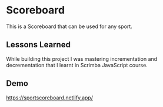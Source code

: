 
# Scoreboard

This is a Scoreboard that can be used for any sport. 




## Lessons Learned

While building this project I was mastering incrementation and decrementation that I learnt in Scrimba JavaScript course.


## Demo

https://sportscoreboard.netlify.app/

